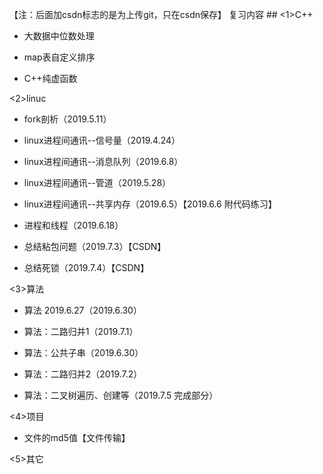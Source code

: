 【注：后面加csdn标志的是为上传git，只在csdn保存】 
复习内容 ##
<1>C++

   * 大数据中位数处理
  
   * map表自定义排序

   * C++纯虚函数
  
<2>linuc

   * fork剖析（2019.5.11）

   * linux进程间通讯--信号量（2019.4.24）

   * linux进程间通讯--消息队列（2019.6.8）
   
   * linux进程间通讯--管道（2019.5.28）

   * linux进程间通讯--共享内存（2019.6.5）【2019.6.6 附代码练习】

   * 进程和线程（2019.6.18）

   * 总结粘包问题（2019.7.3）【CSDN】

   * 总结死锁（2019.7.4）【CSDN】

<3>算法
   
   * 算法 2019.6.27（2019.6.30）

   * 算法：二路归并1（2019.7.1）

   * 算法：公共子串（2019.6.30）

   * 算法：二路归并2（2019.7.2）
   
   * 算法：二叉树遍历、创建等（2019.7.5 完成部分）

<4>项目

   * 文件的md5值【文件传输】

<5>其它

